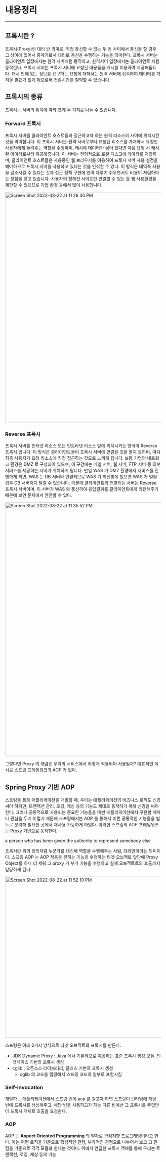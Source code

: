 # 내용정리
---

## 프록시란 ? 
프록시(Proxy)란 대리  란 의미로, 직접 통신할 수 없는 두 점 사이에서 통신을 할 경우 그 상이에 있어서 중계기로서 대리로 통신을 수행하는 기능을 의미한다.
프록시 서버는 클라이언트 입장에서는 원격 서버처럼 동작하고, 원격서버 입장에서는 클라이언트 처럼 동작한다. 
프록시 서버는 프록시 서버에 요청된 내용들을 캐시를 이용하여 저장해둡니다. 
캐시 안에 있는 정보를 요구하는 요청에 대해서는 원격 서버에 접속하여 데이터를 가져올 필요가 없게 됨으로써 전송시간을 절약할 수 있습니다.

## 프록시의 종류
프록시는 서버의 위치에 따라 크게 두 가지로 나눌 수 있습니다.

### Forward 프록시
프록시 서버를 클라이언트 호스트들과 접근하고자 하는 원격 리소스의 사이에 위치시킨 것을 의미합니다.
이 프록시 서버는 원격 서버로부터 요청된 리소스를 가져와서 요청한 사용자에게 돌려주는 역할을 수행하며, 캐시에 데이터가 남아 있다면 다음 요청 시 캐시된 데이터로부터 제공해줍니다.
이 서버는 전형적으로 로컬 디스크에 데이터를 저장하며, 클라이언트 호스트들은 사용중인 웹 브라우저를 이용하여 프록시 서버 사용 설정을 해야하므로 프록시 서버를 사용하고 있다는 것을 인식할 수 있다.
이 방식은 대역폭 사용을 감소시킬 수 있다는 것과 접근 정책 구현에 있어 다루기 쉬우면서도 비용이 저렴하다는 장점을 갖고 있습니다.
사용자의 정해진 사이트만 연결할 수 있는 등 웹 사용환경을 제한할 수 있으므로 기업 환경 등에서 많이 사용합니다.

<img width="747" alt="Screen Shot 2022-08-22 at 11 29 40 PM" src="https://user-images.githubusercontent.com/41246605/186295471-ef4d4739-cbd6-4bce-bac1-39d2cba5abcc.png">


### Reverse 프록시
프록시 서버를 인터넷 리소스 또는 인트라넷 리소스 앞에 위치시키는 방식이 Reverse 프록시 입니다. 이
방식은 클라이언트들이 프록시 서버에 연결된 것을 알지 못하며, 마치 최종 사용자가 요청 리소스에 직접 접근하는 것으로 느끼게 됩니다.
보통 기업의 네트워크 환경은 DMZ 로 구성되어 있으며, 이 구간에는 메일 서버, 웹 서버, FTP 서버 등 외부 서비스를 제공하는 서버가 위치하게 됩니다. 
만일 WAS 가 DMZ 환경에서 서비스를 진행하게 되면, WAS 는 DB 서버와 연결되므로 WAS 가 최전방에 있으면 WAS 가 털릴 경우 DB 서버까지 털릴 수 있습니다.
때문에 클라이언트와 연결되는 서버는 Reverse 프록시 서버이며, 이 서버가 WAS 와 통신하여 응답결과를 클라이언트에게 리턴해주기 때문에 보안 문제에서 안전할 수 있다.


<img width="821" alt="Screen Shot 2022-08-22 at 11 35 52 PM" src="https://user-images.githubusercontent.com/41246605/186295562-92e2bf81-e555-4e27-b6df-cded6b44cd3f.png">

그렇다면 Proxy 의 개념은 우리의 서비스에서 어떻게 적용되어 사용될까? 대표적인 예시로 스프링 프레임워크의 AOP 가 있다.

## Spring Proxy 기반 AOP
스프링을 통해 어플리케이션을 개발할 때, 우리는 애플리케이션의 비즈니스 로직도 신경써야 하지만, 트랜잭션 관리, 로깅, 캐싱 등의 기능도 제대로 동작하기 위해 신경을 써야한다.
그러나 공통적으로 사용되는 중요한 기능들을 매번 애플리케이션에서 구현할 때마다 관심을 두기 어렵기 때문에 스프링에서는 AOP 를 통해서 이런 공통적인 기능들을 별도로 분리해 
필요한 곳에서 재사용 가능하게 하였다.
이러한 스프링의 AOP 프레임워크는 Proxy 기반으로 동작한다.



  a person who has been given the authority to represent somebody else

프록시란 위의 정의처럼 누군가를 대신해 역할을 수행해주는 사람, 대리인이라는 의미이다.
스프링 AOP 는 AOP 적용을 원하는 기능을 수행하는 타겟 오브젝트 앞단에 Proxy Object를 하나 더 세워 그 proxy 가 부가 기능을 수행하고 
실제 오브젝트로의 호출까지 담당하게 된다.


<img width="521" alt="Screen Shot 2022-08-22 at 11 52 10 PM" src="https://user-images.githubusercontent.com/41246605/186295637-e5220f39-7d8f-43f6-bd3e-c537057e7840.png">


스프링은 아래 2가지 방식으로 타겟 오브젝트의 프록시를 만든다.

- JDK Dynamic Proxy : Java 에서 기본적으로 제공하는 표준 프록시 생성 모듈, 인터페이스 기반의 프록시 생성
- cglib : 오픈소스 라이브러리, 클래스 기반의 프록시 생성
    - cglib 의 코드를 랩핑해서 스프링 코드의 일부로 포함시킴


### Self-invocation
개발하는 애플리케이션에서 스프링 빈에 aop 를 걸고자 하면 스프링이 런타임에 해당 빈에 프록시를 생성해주고, 
해당 빈을 사용하고자 하는 다른 빈에선 그 프록시를 주입받아 프록시 객체로 호출을 요청한다.



### AOP
AOP 는 **Aspect Oriented Programming** 의 약자로 관점지향 프로그래밍이라고 한다. 
이는 어떤 로직을 기준으로 핵심적인 관점, 부가적인 관점으로 나누어서 보고 그 관점을 기준으로 각각 모듈화 한다는 것이다.
위에서 언급한 프록시 객체를 통해 우리는 트랜잭션, 로깅, 캐싱 등의 기능


